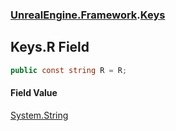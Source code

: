 ### [UnrealEngine.Framework](./UnrealEngine-Framework.md 'UnrealEngine.Framework').[Keys](./Keys.md 'UnrealEngine.Framework.Keys')
## Keys.R Field
  
```csharp
public const string R = R;
```
#### Field Value
[System.String](https://docs.microsoft.com/en-us/dotnet/api/System.String 'System.String')  
